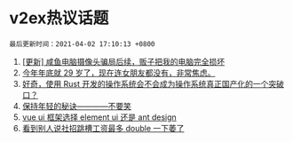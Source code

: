 # v2ex热议话题

`最后更新时间：2021-04-02 17:10:13 +0800`

1. [[更新] 咸鱼电脑摄像头骗局后续，贩子把我的电脑完全损坏](https://www.v2ex.com/t/767322)
1. [今年年底就 29 岁了，现在连女朋友都没有，非常焦虑。](https://www.v2ex.com/t/767401)
1. [好奇，使用 Rust 开发的操作系统会不会成为操作系统真正国产化的一个突破口？](https://www.v2ex.com/t/767321)
1. [保持年轻的秘诀————不要笑](https://www.v2ex.com/t/767416)
1. [vue ui 框架选择 element ui 还是 ant design](https://www.v2ex.com/t/767468)
1. [看到别人说社招跳槽工资最多 double 一下萎了](https://www.v2ex.com/t/767408)

